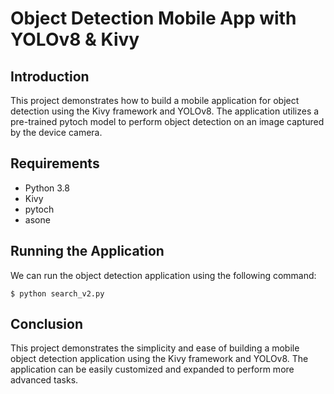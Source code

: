 # Object Detection Mobile App with YOLOv8 & Kivy

## Introduction
This project demonstrates how to build a mobile application for object detection using the Kivy framework and YOLOv8. The application utilizes a pre-trained pytoch model to perform object detection on an image captured by the device camera.

## Requirements
- Python 3.8
- Kivy
- pytoch
- asone



## Running the Application
We can run the object detection application using the following command:

`
$ python search_v2.py
`

## Conclusion
This project demonstrates the simplicity and ease of building a mobile object detection application using the Kivy framework and YOLOv8. The application can be easily customized and expanded to perform more advanced tasks.

